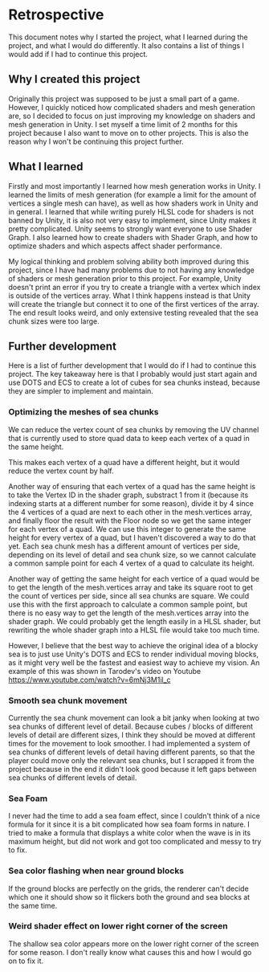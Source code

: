 # Retrospective

This document notes why I started the project, what I learned during the project, and what I would do differently. It also contains a list of
things I would add if I had to continue this project.


## Why I created this project

Originally this project was supposed to be just a small part of a game. However, I quickly noticed how complicated shaders and mesh generation
are, so I decided to focus on just improving my knowledge on shaders and mesh generation in Unity. I set myself a time limit of 2 months for this
project because I also want to move on to other projects. This is also the reason why I won't be continuing this project further.


## What I learned

Firstly and most importantly I learned how mesh generation works in Unity. I learned the limits of mesh generation (for example a limit for the amount of vertices
a single mesh can have), as well as how shaders work in Unity and in general. I learned that while writing purely HLSL code for shaders is not banned by Unity, it is also
not very easy to implement, since Unity makes it pretty complicated. Unity seems to strongly want everyone to use Shader Graph. I also learned how to create shaders with Shader Graph,
and how to optimize shaders and which aspects affect shader performance.

My logical thinking and problem solving ability both improved during this project, since I have had many problems due to not having any knowledge of shaders or mesh
generation prior to this project. For example, Unity doesn't print an error if you try to create a triangle with a vertex which index is outside of the vertices array.
What I think happens instead is that Unity will create the triangle but connect it to one of the first vertices of the array. The end result looks weird, and only extensive
testing revealed that the sea chunk sizes were too large.


## Further development

Here is a list of further development that I would do if I had to continue this project. The key takeaway here is that
I probably would just start again and use DOTS and ECS to create a lot of cubes for sea chunks instead, because they are simpler to implement and maintain.


### Optimizing the meshes of sea chunks

We can reduce the vertex count of sea chunks by removing the UV channel that is currently used to store quad data to keep each vertex of a quad in the same height.

This makes each vertex of a quad have a different height, but it would reduce the vertex count by half.

Another way of ensuring that each vertex of a quad has the same height is to take the Vertex ID in the shader graph, substract 1 from it (because its indexing starts at a different number for some reason), divide it by 4 since the 4 vertices of a quad are next to each other in the mesh.vertices array, and finally floor the result with the Floor node so we get the same integer for each vertex of a quad.
We can use this integer to generate the same height for every vertex of a quad, but I haven't discovered a way to do that yet. 
Each sea chunk mesh has a different amount of vertices per side, depending on its level of detail and sea chunk size, so we cannot calculate a common sample point for each 4 vertex of a quad to calculate its height.

Another way of getting the same height for each vertice of a quad would be to get the length of the mesh.vertices array and take its square root to get the count of vertices per side, since all sea chunks are square. We could use this with the first approach to calculate a common sample point, but there is no easy way to get the length of the mesh.vertices array into the shader graph. We could probably get the length easily in a HLSL shader, but rewriting the whole shader graph into a HLSL file would take too much time.

However, I believe that the best way to achieve the original idea of a blocky sea is to just use Unity's DOTS and ECS to render individual moving blocks, as it might very well be the fastest and easiest way to achieve my vision. An example of this was shown in Tarodev's video on Youtube https://www.youtube.com/watch?v=6mNj3M1il_c


### Smooth sea chunk movement

Currently the sea chunk movement can look a bit janky when looking at two sea chunks of different level of detail. Because cubes / blocks of
different levels of detail are different sizes, I think they should be moved at different times for the movement to look smoother.
I had implemented a system of sea chunks of different levels of detail having different parents, so that the player could move
only the relevant sea chunks, but I scrapped it from the project because in the end it didn't look good because it left gaps between sea chunks of
different levels of detail.


### Sea Foam

I never had the time to add a sea foam effect, since I couldn't think of a nice formula for it since it is a bit complicated how sea foam forms in nature.
I tried to make a formula that displays a white color when the wave is in its maximum height, but did not work and got too complicated and messy to try to fix.


### Sea color flashing when near ground blocks

If the ground blocks are perfectly on the grids, the renderer can't decide which one it should show so it flickers both the ground and sea blocks at the same time.


### Weird shader effect on lower right corner of the screen

The shallow sea color appears more on the lower right corner of the screen for some reason.
I don't really know what causes this and how I would go on to fix it.